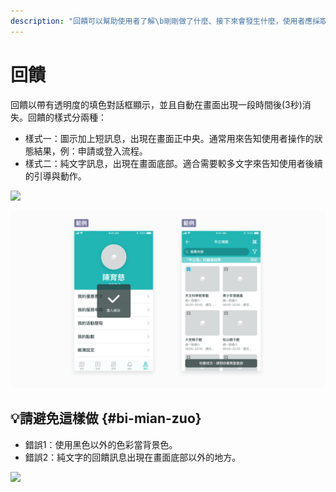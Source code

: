 ```yaml
---
description: "回饋可以幫助使用者了解\b剛剛做了什麼、接下來會發生什麼，使用者應採取什麼操作。"
---
```


# 回饋

回饋以帶有透明度的填色對話框顯示，並且自動在畫面出現一段時間後\(3秒\)消失。回饋的樣式分兩種：

* 樣式一：圖示加上短訊息，出現在畫面正中央。通常用來告知使用者操作的狀態結果，例：申請或登入流程。
* 樣式二：純文字訊息，出現在畫面底部。適合需要較多文字來告知使用者後續的引導與動作。

![](https://blobscdn.gitbook.com/v0/b/gitbook-28427.appspot.com/o/assets%2F-LJqxLHJJJ9AJ4DtjPcY%2F-LKL0miwerbUrwpIVbiC%2F-LKLKmuzGE6Vm9dkhVTd%2Fimage.png?alt=media&token=42cda5e7-acbc-4364-ab20-68838a1cd52b)

![](../.gitbook/assets/image%20%282%29.png)

## 💡請避免這樣做 {#bi-mian-zuo}

* 錯誤1：使用黑色以外的色彩當背景色。
* 錯誤2：純文字的回饋訊息出現在畫面底部以外的地方。

![](https://blobscdn.gitbook.com/v0/b/gitbook-28427.appspot.com/o/assets%2F-LJqxLHJJJ9AJ4DtjPcY%2F-LKQBCCesrOceezQ9IEF%2F-LKQC1G_UcXYfLWAQwpJ%2Fimage.png?alt=media&token=6239eb86-fddd-4bd6-9a0b-6a644499cb7a)

## 

